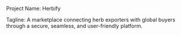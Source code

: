 Project Name:
Herbify

Tagline:
A marketplace connecting herb exporters with global buyers through a secure, seamless, and user-friendly platform.

